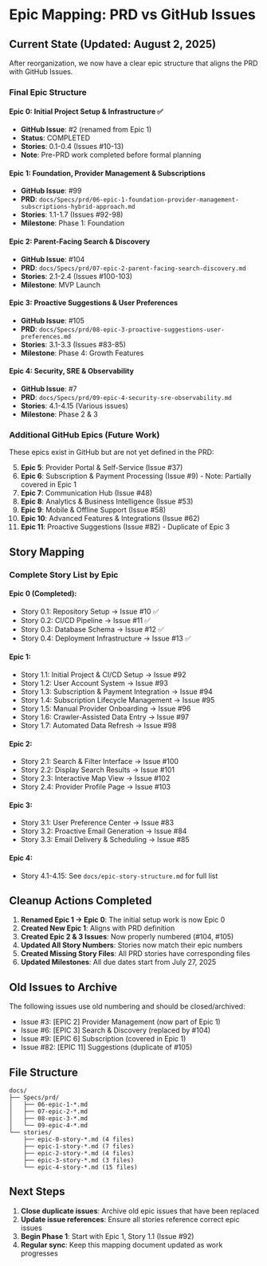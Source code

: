 # Epic Mapping: PRD vs GitHub Issues

## Current State (Updated: August 2, 2025)

After reorganization, we now have a clear epic structure that aligns the PRD with GitHub Issues.

### Final Epic Structure

#### Epic 0: Initial Project Setup & Infrastructure ✅
- **GitHub Issue**: #2 (renamed from Epic 1)
- **Status**: COMPLETED
- **Stories**: 0.1-0.4 (Issues #10-13)
- **Note**: Pre-PRD work completed before formal planning

#### Epic 1: Foundation, Provider Management & Subscriptions
- **GitHub Issue**: #99
- **PRD**: `docs/Specs/prd/06-epic-1-foundation-provider-management-subscriptions-hybrid-approach.md`
- **Stories**: 1.1-1.7 (Issues #92-98)
- **Milestone**: Phase 1: Foundation

#### Epic 2: Parent-Facing Search & Discovery
- **GitHub Issue**: #104
- **PRD**: `docs/Specs/prd/07-epic-2-parent-facing-search-discovery.md`
- **Stories**: 2.1-2.4 (Issues #100-103)
- **Milestone**: MVP Launch

#### Epic 3: Proactive Suggestions & User Preferences
- **GitHub Issue**: #105
- **PRD**: `docs/Specs/prd/08-epic-3-proactive-suggestions-user-preferences.md`
- **Stories**: 3.1-3.3 (Issues #83-85)
- **Milestone**: Phase 4: Growth Features

#### Epic 4: Security, SRE & Observability
- **GitHub Issue**: #7
- **PRD**: `docs/Specs/prd/09-epic-4-security-sre-observability.md`
- **Stories**: 4.1-4.15 (Various issues)
- **Milestone**: Phase 2 & 3

### Additional GitHub Epics (Future Work)

These epics exist in GitHub but are not yet defined in the PRD:

5. **Epic 5**: Provider Portal & Self-Service (Issue #37)
6. **Epic 6**: Subscription & Payment Processing (Issue #9) - Note: Partially covered in Epic 1
7. **Epic 7**: Communication Hub (Issue #48)
8. **Epic 8**: Analytics & Business Intelligence (Issue #53)
9. **Epic 9**: Mobile & Offline Support (Issue #58)
10. **Epic 10**: Advanced Features & Integrations (Issue #62)
11. **Epic 11**: Proactive Suggestions (Issue #82) - Duplicate of Epic 3

## Story Mapping

### Complete Story List by Epic

#### Epic 0 (Completed):
- Story 0.1: Repository Setup → Issue #10 ✅
- Story 0.2: CI/CD Pipeline → Issue #11 ✅
- Story 0.3: Database Schema → Issue #12 ✅
- Story 0.4: Deployment Infrastructure → Issue #13 ✅

#### Epic 1:
- Story 1.1: Initial Project & CI/CD Setup → Issue #92
- Story 1.2: User Account System → Issue #93
- Story 1.3: Subscription & Payment Integration → Issue #94
- Story 1.4: Subscription Lifecycle Management → Issue #95
- Story 1.5: Manual Provider Onboarding → Issue #96
- Story 1.6: Crawler-Assisted Data Entry → Issue #97
- Story 1.7: Automated Data Refresh → Issue #98

#### Epic 2:
- Story 2.1: Search & Filter Interface → Issue #100
- Story 2.2: Display Search Results → Issue #101
- Story 2.3: Interactive Map View → Issue #102
- Story 2.4: Provider Profile Page → Issue #103

#### Epic 3:
- Story 3.1: User Preference Center → Issue #83
- Story 3.2: Proactive Email Generation → Issue #84
- Story 3.3: Email Delivery & Scheduling → Issue #85

#### Epic 4:
- Story 4.1-4.15: See `docs/epic-story-structure.md` for full list

## Cleanup Actions Completed

1. **Renamed Epic 1 → Epic 0**: The initial setup work is now Epic 0
2. **Created New Epic 1**: Aligns with PRD definition
3. **Created Epic 2 & 3 Issues**: Now properly numbered (#104, #105)
4. **Updated All Story Numbers**: Stories now match their epic numbers
5. **Created Missing Story Files**: All PRD stories have corresponding files
6. **Updated Milestones**: All due dates start from July 27, 2025

## Old Issues to Archive

The following issues use old numbering and should be closed/archived:
- Issue #3: [EPIC 2] Provider Management (now part of Epic 1)
- Issue #6: [EPIC 3] Search & Discovery (replaced by #104)
- Issue #9: [EPIC 6] Subscription (covered in Epic 1)
- Issue #82: [EPIC 11] Suggestions (duplicate of #105)

## File Structure

```
docs/
├── Specs/prd/
│   ├── 06-epic-1-*.md
│   ├── 07-epic-2-*.md
│   ├── 08-epic-3-*.md
│   └── 09-epic-4-*.md
└── stories/
    ├── epic-0-story-*.md (4 files)
    ├── epic-1-story-*.md (7 files)
    ├── epic-2-story-*.md (4 files)
    ├── epic-3-story-*.md (3 files)
    └── epic-4-story-*.md (15 files)
```

## Next Steps

1. **Close duplicate issues**: Archive old epic issues that have been replaced
2. **Update issue references**: Ensure all stories reference correct epic issues
3. **Begin Phase 1**: Start with Epic 1, Story 1.1 (Issue #92)
4. **Regular sync**: Keep this mapping document updated as work progresses